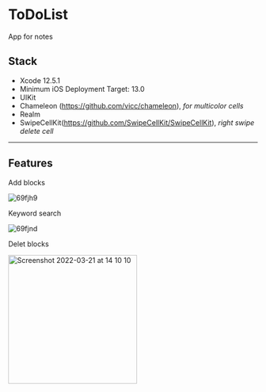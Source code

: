 # ToDoList

App for notes

## Stack
* Xcode 12.5.1
* Minimum iOS Deployment Target: 13.0
* UIKit
* Chameleon (https://github.com/vicc/chameleon), *for multicolor cells*
* Realm
* SwipeCellKit(https://github.com/SwipeCellKit/SwipeCellKit), *right swipe delete cell*
***

## Features

Add blocks

![69fjh9](https://user-images.githubusercontent.com/90447243/159249005-e4791ffd-1c17-40ad-88d7-76c238b9dad2.gif)

Keyword search

![69fjnd](https://user-images.githubusercontent.com/90447243/159248777-1c7a5397-4b13-47b9-b10f-54cde7479140.gif)

Delet blocks

<img width="260" alt="Screenshot 2022-03-21 at 14 10 10" src="https://user-images.githubusercontent.com/90447243/159249595-81944474-db87-48ea-8ad8-611580ca7509.png">







